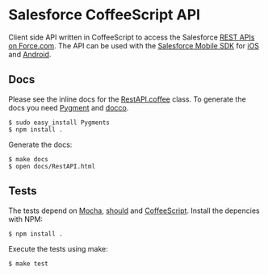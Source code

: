 # Salesforce CoffeeScript API

Client side API written in CoffeeScript to access the Salesforce [REST APIs on Force.com](http://developer.force.com/REST).
The API can be used with the [Salesforce Mobile SDK](http://wiki.developerforce.com/page/MobileSDK) for [iOS](https://github.com/forcedotcom/SalesforceMobileSDK-iOS) and [Android](https://github.com/forcedotcom/SalesforceMobileSDK-Android/).

## Docs

Please see the inline docs for the [RestAPI.coffee](http://forcedotcom.github.com/SalesforceCoffeeScriptAPI/docs/RestAPI.html) class.
To generate the docs you need [Pygment](http://pygments.org) and [docco](http://jashkenas.github.com/docco).

    $ sudo easy_install Pygments
    $ npm install .

Generate the docs:

    $ make docs
    $ open docs/RestAPI.html

## Tests

The tests depend on [Mocha](https://mochajs.org/), [should](https://github.com/visionmedia/should.js) and [CoffeeScript](http://coffeescript.org). Install the depencies with NPM:

    $ npm install .

Execute the tests using make:

    $ make test
